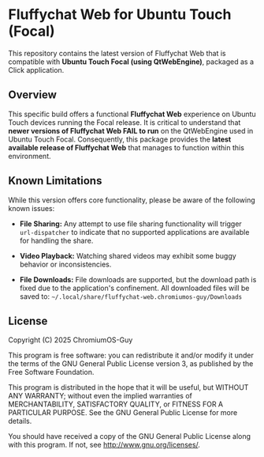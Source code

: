 # Fluffychat Web for Ubuntu Touch (Focal)

This repository contains the latest version of Fluffychat Web that is compatible with **Ubuntu Touch Focal (using QtWebEngine)**, packaged as a Click application.

## Overview

This specific build offers a functional **Fluffychat Web** experience on Ubuntu Touch devices running the Focal release. It is critical to understand that **newer versions of Fluffychat Web FAIL to run** on the QtWebEngine used in Ubuntu Touch Focal. Consequently, this package provides the **latest available release of Fluffychat Web** that manages to function within this environment.

## Known Limitations

While this version offers core functionality, please be aware of the following known issues:

* **File Sharing:** Any attempt to use file sharing functionality will trigger `url-dispatcher` to indicate that no supported applications are available for handling the share.

* **Video Playback:** Watching shared videos may exhibit some buggy behavior or inconsistencies.

* **File Downloads:** File downloads are supported, but the download path is fixed due to the application's confinement. All downloaded files will be saved to:
    `~/.local/share/fluffychat-web.chromiumos-guy/Downloads`


## License

Copyright (C) 2025  ChromiumOS-Guy

This program is free software: you can redistribute it and/or modify it under
the terms of the GNU General Public License version 3, as published by the
Free Software Foundation.

This program is distributed in the hope that it will be useful, but WITHOUT ANY
WARRANTY; without even the implied warranties of MERCHANTABILITY, SATISFACTORY
QUALITY, or FITNESS FOR A PARTICULAR PURPOSE.  See the GNU General Public License
for more details.

You should have received a copy of the GNU General Public License along with
this program. If not, see <http://www.gnu.org/licenses/>.
